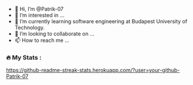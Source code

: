 - 👋 Hi, I’m @Patrik-07
- 👀 I’m interested in ...
- 🌱 I’m currently learning software engineering at Budapest University of Technology.
- 💞️ I’m looking to collaborate on ...
- 📫 How to reach me ...


### :fire: My Stats :
https://github-readme-streak-stats.herokuapp.com/?user=your-github-Patrik-07

<!---
Patrik-07/Patrik-07 is a ✨ special ✨ repository because its `README.md` (this file) appears on your GitHub profile.
You can click the Preview link to take a look at your changes.
--->
 
